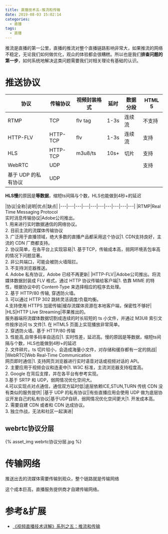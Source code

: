 ```yaml
---
title: 直播技术五-推流和传输
date: 2019-08-03 15:02:14
categories:
  - 直播
tags:
  - 直播
---
```


推流是直播的第一公里，直播的推流对整个直播链路影响非常大，如果推流的网络不稳定，无论我们如何做优化，观众的体验都会很糟糕。所以也是我们**排查问题的第一步**，如何系统地解决这类问题需要我们对相关理论有基础的认识。

# 推送协议

|协议|传输协议|视频封装格式|延时|数据分段|HTML 5|
|---|---|---|---|---|---|
|RTMP|TCP|flv tag|1-3s|连续流|不支持|
|HTTP-FLV|HTTP-TCP|flv|1-3s|连续流|支持|
|HLS|HTTP-TCP|m3u8/ts|10s+|切片|支持|
|WebRTC|UDP||||支持|
|基于 UDP 的私有协议|UDP||||||

**HLS慢**的原因是**等数据**，缩短ts间隔与个数，HLS也能做到4秒+的延迟

|协议|全称|说明|优点|缺点|
|---|---|---|---|---|---|---|---|---|---|
|RTMP|Real Time Messaging Protocol <br>实时消息传输协议|Adobe公司推出。<br>1. 用来进行实时数据通信的网络协议。<br>2. 目前主流的流媒体传输协议<br> 3. 广泛用于直播领域，绝大多数的直播产品都采用这个协议|1. CDN支持良好，主流的 CDN 厂商都支持。<br>2. 协议简单，在各平台上实现容易|1. 基于TCP，传输成本高，弱网环境丢包率高的情况下问题显著。<br>2. 非公共端口，可能会被防火墙阻拦。<br>3. 不支持浏览器推送。<br>4. Adobe 私有协议，Adobe 已经不再更新|
|HTTP-FLV||Adobe公司推出。将流媒体数据封装成 FLV 格式，通过 HTTP 协议传输给客户端|1. 依靠 MIME 的特性，根据协议中的 Content-Type 来选择相应的程序去处理。<br>2. 基于 HTTP/80 传输, 穿透防火墙。<br>3. 可以通过 HTTP 302 跳转灵活调度/负载均衡。<br>4.支持使用 HTTPS 加密传输|缓存流媒体资源在本地客户端，保密性不够好|
|HLS|HTTP Live Streaming|苹果推出的。<br>服务器端将流媒体数据切割成连续的时长较短的 ts 小文件，并通过 M3U8 索引文件按序访问 ts 文件|1. 在 HTML5 页面上实现播放非常简单。<br>2. 穿透防火墙。基于 HTTP/80 传输<br> 3. 性能高,自带多码率自适应|1. 实时性差，延迟高。慢的原因是等数据，缩短ts间隔与个数，HLS也能做到4秒+的延迟<br>2. 文件碎片。ts 切片较小，会造成海量小文件，对存储和缓存都有一定的挑战|
|WebRTC|Web Real-Time Communication <br>网页即时通信|1. 支持网页浏览器进行实时语音对话或视频对话的 API。<br>2. 主要应用于视频会议和连麦中|1. W3C 标准，主流浏览器支持程度高。<br>2. Google 在背后支撑，并在各平台有参考实现。<br>3.基于 SRTP 和 UDP，弱网情况优化空间大。<br>4.可以实现点对点通信，通信双方延时低|底层依赖ICE,STUN,TURN 传统 CDN 没有类似的服务提供|
|基于 UDP 的私有协议||有些直播应用会使用 UDP 做为底层协议开发自己的私有协议|基于UDP自研，弱网情况优化空间更大|1. 开发成本高。<br>2. 需要自建 CDN 或者和 CDN 达成协议。 <br>3. 独立作战，无法和社区一起演进|

## webrtc协议分层

{% asset_img webrtc协议分层.jpg %}

# 传输网络

推送出去的流媒体需要传输到观众，整个链路就是传输网络

这个成本巨高，直播服务提供商才自建传输网络。

# 参考&扩展

- [《视频直播技术详解》系列之五：推流和传输](https://blog.qiniu.com/archives/6914)